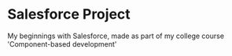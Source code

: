 # Salesforce Project

My beginnings with Salesforce, made as part of my college course 'Component-based development'
